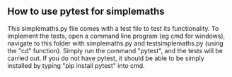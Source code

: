 How to use pytest for simplemaths
---------------------------------

This simplemaths.py file comes with a test file to test its functionality. 
To implement the tests, open a command line program (eg cmd for windows), navigate to this folder with simplemaths.py and testsimplemaths.py (using the "cd" function). Simply run the command "pytest", and the tests will be carried out.
If you do not have pytest, it should be able to be simply installed by typing "pip install pytest" into cmd.